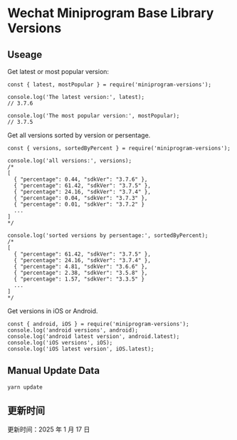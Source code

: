 
# Wechat Miniprogram Base Library Versions

## Useage

Get latest or most popular version:

```;
const { latest, mostPopular } = require('miniprogram-versions');

console.log('The latest version:', latest);
// 3.7.6

console.log('The most popular version:', mostPopular);
// 3.7.5

```

Get all versions sorted by version or persentage.

```
const { versions, sortedByPercent } = require('miniprogram-versions');

console.log('all versions:', versions);
/*
[
  { "percentage": 0.44, "sdkVer": "3.7.6" },
  { "percentage": 61.42, "sdkVer": "3.7.5" },
  { "percentage": 24.16, "sdkVer": "3.7.4" },
  { "percentage": 0.04, "sdkVer": "3.7.3" },
  { "percentage": 0.01, "sdkVer": "3.7.2" }
  ...
]
*/

console.log('sorted versions by persentage:', sortedByPercent);
/*
[
  { "percentage": 61.42, "sdkVer": "3.7.5" },
  { "percentage": 24.16, "sdkVer": "3.7.4" },
  { "percentage": 4.81, "sdkVer": "3.6.6" },
  { "percentage": 2.38, "sdkVer": "3.5.8" },
  { "percentage": 1.57, "sdkVer": "3.3.5" }
  ...
]
*/
```

Get versions in iOS or Android.

```
const { android, iOS } = require('miniprogram-versions');
console.log('android versions', android);
console.log('android latest version', android.latest);
console.log('iOS versions', iOS);
console.log('iOS latest version', iOS.latest);
```

## Manual Update Data

```
yarn update
```

## 更新时间

更新时间：2025 年 1 月 17 日
